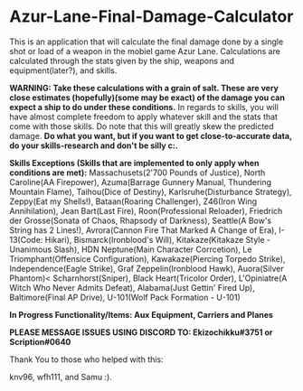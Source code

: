# Azur-Lane-Final-Damage-Calculator
This is an application that will calculate the final damage done by a single shot or load of a weapon in the mobiel game Azur Lane. Calculations are calculated through the stats given by the ship, weapons and equipment(later?), and skills.<br>

<B>WARNING: Take these calculations with a grain of salt. These are very close estimates (hopefully)(some may be exact) of the damage you can expect a ship to do under these conditions.</B> In regards to skills, you will have almost complete freedom to apply whatever skill and the stats that come with those skills. Do note that this will greatly skew the predicted damage. <B>Do what you want, but if you want to get close-to-accurate data, do your skills-research and don't be silly c:.</B>

<B>Skills Exceptions (Skills that are implemented to only apply when conditions are met):</B> Massachusets(2'700 Pounds of Justice), North Caroline(AA Firepower), Azuma(Barrage Gunnery Manual, Thundering Mountain Flame), Taihou(Dice of Destiny), Karlsruhe(Disturbance Strategy), Zeppy(Eat my Shells!), Bataan(Roaring Challenger), Z46(Iron Wing Annihilation), Jean Bart(Last Fire), Roon(Professional Reloader), Friedrich der Grosse(Sonata of Chaos, Rhapsody of Darkness), Seattle(A Bow's String has 2 Lines!), Avrora(Cannon Fire That Marked A Change of Era), I-13(Code: Hikari), Bismarck(Ironblood's Will), Kitakaze(Kitakaze Style - Unanimous Slash), HDN Neptune(Main Character Corrcetion), Le Triomphant(Offensice Configuration), Kawakaze(Piercing Torpedo Strike), Independence(Eagle Strike), Graf Zeppelin(Ironblood Hawk), Auora(Silver Phantom)< Scharnhorst(Sniper), Black Heart(Tricolor Order), L'Opiniatre(A Witch Who Never Admits Defeat), Alabama(Just Gettin' Fired Up), Baltimore(Final AP Drive), U-101(Wolf Pack Formation - U-101)

<B>In Progress Functionality/Items: Aux Equipment, Carriers and Planes</B>

<B>PLEASE MESSAGE ISSUES USING DISCORD TO: Ekizochikku#3751 or Scription#0640</B>

Thank You to those who helped with this:

knv96, wfh111, and Samu :).

